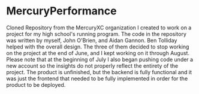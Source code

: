 # MercuryPerformance
Cloned Repository from the MercuryXC organization I created to work on a project for my high school's running program. 
The code in the repository was written by myself, John O'Brien, and Aidan Gannon. Ben Tolliday helped with the overall design. 
The three of them decided to stop working on the project at the end of June, and I kept working on it through August. 
Please note that at the beginning of July I also began pushing code under a new account so the insights do not properly reflect the entirety of the project. 
The product is unfinished, but the backend is fully functional and it was just the frontend that needed to be fully implemented in order for the product to be deployed.
